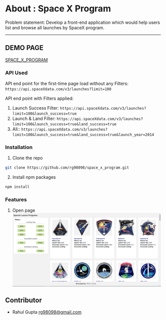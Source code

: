 # About : Space X Program

Problem statement: Develop a front-end application which would help users list and browse all launches by SpaceX program.

---

## DEMO PAGE

[SPACE_X_PROGRAM](http://ec2-15-207-29-244.ap-south-1.compute.amazonaws.com:3000/)

### API Used

API end point for the first-time page load without any Filters: `https://api.spaceXdata.com/v3/launches?limit=100`

API end point with Filters applied: 

1. Launch Success Filter: `https://api.spaceXdata.com/v3/launches?limit=100&launch_success=true`
2. Launch & Land Filter: `https://api.spaceXdata.com/v3/launches?limit=100&launch_success=true&land_success=true`
3. All:: `https://api.spaceXdata.com/v3/launches?limit=100&launch_success=true&land_success=true&launch_year=2014`



### Installation

1. Clone the repo 
```sh
git clone https://github.com/rg98098/space_x_program.git
```
2. Install npm packages
```sh
npm install
```

### Features

1. Open page
![Open Page](images/OpenPage.png)




## Contributor

- Rahul Gupta <rg98098@gmail.com>